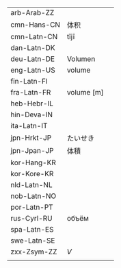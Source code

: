 | | | |
|-|-|-|
| arb-Arab-ZZ |  |  |
| cmn-Hans-CN | 体积 |  |
| cmn-Latn-CN | tǐjī |  |
| dan-Latn-DK |  |  |
| deu-Latn-DE | Volumen |  |
| eng-Latn-US | volume |  |
| fin-Latn-FI |  |  |
| fra-Latn-FR | volume [m] |  |
| heb-Hebr-IL |  |  |
| hin-Deva-IN |  |  |
| ita-Latn-IT |  |  |
| jpn-Hrkt-JP | たいせき |  |
| jpn-Jpan-JP | 体積 |  |
| kor-Hang-KR |  |  |
| kor-Kore-KR |  |  |
| nld-Latn-NL |  |  |
| nob-Latn-NO |  |  |
| por-Latn-PT |  |  |
| rus-Cyrl-RU | объём |  |
| spa-Latn-ES |  |  |
| swe-Latn-SE |  |  |
| zxx-Zsym-ZZ | 𝘝 |  |
|  |  |  |